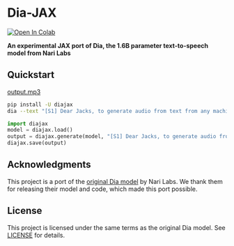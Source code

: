 # Dia-JAX

[![Open In Colab](https://colab.research.google.com/assets/colab-badge.svg)](https://colab.research.google.com/github/jaco-bro/diajax/blob/main/assets/diajax_TPU.ipynb)

**An experimental JAX port of Dia, the 1.6B parameter text-to-speech model from Nari Labs**

## Quickstart

[output.mp3](https://raw.githubusercontent.com/jaco-bro/diajax/main/assets/example_output.mp3)

```bash
pip install -U diajax
dia --text "[S1] Dear Jacks, to generate audio from text from any machine. [S2] Any machine? (gasps) How? [S1] With flakes and an axe. (chuckle) " --max-tokens=100
```

```python
import diajax
model = diajax.load()
output = diajax.generate(model, "[S1] Dear Jacks, to generate audio from text from any machine. [S2] Any machine? (laughs) How? [S1] With flacks and an axe. (coughs)")
diajax.save(output)
```

## Acknowledgments

This project is a port of the [original Dia model](https://github.com/nari-labs/dia) by Nari Labs. We thank them for releasing their model and code, which made this port possible.

## License

This project is licensed under the same terms as the original Dia model. See [LICENSE](LICENSE) for details.
